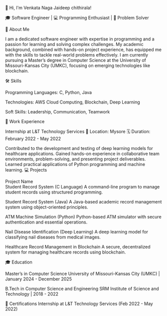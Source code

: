 👋 Hi, I'm  Venkata Naga Jaideep chithirala!

🎓 Software Engineer | 💻 Programming Enthusiast | 🚀 Problem Solver

🌟 About Me

I am a dedicated software engineer with expertise in programming and a passion for learning and solving complex challenges. My academic background, combined with hands-on project experience, has equipped me with the skills to tackle real-world problems effectively. I am currently pursuing a Master’s degree in Computer Science at the University of Missouri-Kansas City (UMKC), focusing on emerging technologies like blockchain.

🛠️ Skills

Programming Languages: C, Python, Java

Technologies: AWS Cloud Computing, Blockchain, Deep Learning

Soft Skills: Leadership, Communication, Teamwork


💼 Work Experience

Internship at L&T Technology Services
📍 Location: Mysore
🗓️ Duration: February 2022 - May 2022

Contributed to the development and testing of deep learning models for healthcare applications.
Gained hands-on experience in collaborative team environments, problem-solving, and presenting project deliverables.
Learned practical applications of Python programming and machine learning.
💻 Projects

Project Name	
Student Record System (C Language)	A command-line program to manage student records using structured programming.

Student Record System (Java)	A Java-based academic record management system using object-oriented principles.

ATM Machine Simulation (Python)	Python-based ATM simulator with secure authentication and essential operations.

Nail Disease Identification (Deep Learning)	A deep learning model for classifying nail diseases from medical images.

Healthcare Record Management in Blockchain	A secure, decentralized system for managing healthcare records using blockchain.

🎓 Education

Master’s in Computer Science
University of Missouri-Kansas City (UMKC) | January 2024 - December 2025

B.Tech in Computer Science and Engineering
SRM Institute of Science and Technology | 2018 - 2022

📜 Certifications
Internship at L&T Technology Services (Feb 2022 - May 2022)
